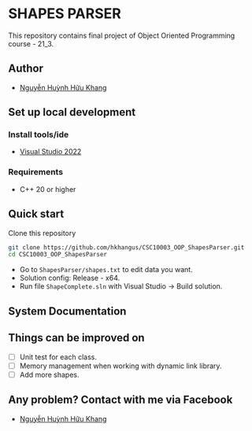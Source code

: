 # SHAPES PARSER

This repository contains final project of Object Oriented Programming course - 21_3.

## Author
- [Nguyễn Huỳnh Hữu Khang](https://github.com/hkhangus)

## Set up local development
### Install tools/ide
- [Visual Studio 2022](https://visualstudio.microsoft.com)

### Requirements
- C++ 20 or higher
## Quick start
Clone this repository
```sh
git clone https://github.com/hkhangus/CSC10003_OOP_ShapesParser.git
cd CSC10003_OOP_ShapesParser
```
- Go to `ShapesParser/shapes.txt` to edit data you want.
- Solution config: Release - x64.
- Run file `ShapeComplete.sln` with Visual Studio -> Build solution.
## System Documentation

## Things can be improved on
- [ ] Unit test for each class.
- [ ] Memory management when working with dynamic link library.
- [ ] Add more shapes.

## Any problem? Contact with me via Facebook
- [Nguyễn Huỳnh Hữu Khang](https://www.facebook.com/sabochee/)

